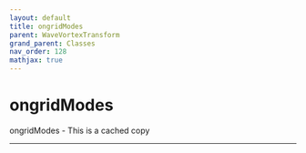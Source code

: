 ```yaml
---
layout: default
title: ongridModes
parent: WaveVortexTransform
grand_parent: Classes
nav_order: 128
mathjax: true
---
```


#  ongridModes

ongridModes -  This is a cached copy


---

